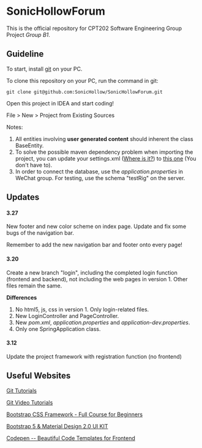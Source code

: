 # SonicHollowForum
This is the official repository for CPT202 Software Engineering Group Project *Group B1*.

## Guideline

To start, install [git](https://git-scm.com/book/zh/v2/%E8%B5%B7%E6%AD%A5-%E5%AE%89%E8%A3%85-Git) on your PC. 

To clone this repository on your PC, run the command in git:

`git clone git@github.com:SonicHollow/SonicHollowForum.git`

Open this project in IDEA and start coding!

File > New > Project from Existing Sources

Notes: 

1. All entities involving **user generated content** should inherent the class BaseEntity.
2. To solve the possible maven dependency problem when importing the project, you can update your settings.xml ([Where is it?](https://www.cnblogs.com/Small-sunshine/p/11640576.html))  to [this one](https://pan.baidu.com/s/1_0r18fd85cthx7hef4n3cA?pwd=o3kv) (You don't have to). 
3. In order to connect the database, use the *application.properties* in WeChat group. For testing, use the schema "testRig" on the server.

## Updates

#### 3.27

New footer and new color scheme on index page. Update and fix some bugs of the navigation bar. 

Remember to add the new navigation bar and footer onto every page!

#### 3.20

Create a new branch "login", including the completed login function (frontend and backend), not including the web pages in version 1. Other files remain the same.

**Differences**
1. No html5, js, css in version 1. Only login-related files.
2. New LoginController and PageController.
3. New *pom.xml*, *application.properties* and *application-dev.properties*.
4. Only one SpringApplication class.

#### 3.12

Update the project framework with registration function (no frontend)

## Useful Websites

[Git Tutorials](https://www.runoob.com/git/git-basic-operations.html)

[Git Video Tutorials](https://www.bilibili.com/video/BV1vy4y1s7k6)

[Bootstrap CSS Framework - Full Course for Beginners](https://www.youtube.com/watch?v=-qfEOE4vtxE)

[Bootstrap 5 & Material Design 2.0 UI KIT](https://github.com/mdbootstrap/mdb-ui-kit)

[Codepen -- Beautiful Code Templates for Frontend](https://codepen.io)

